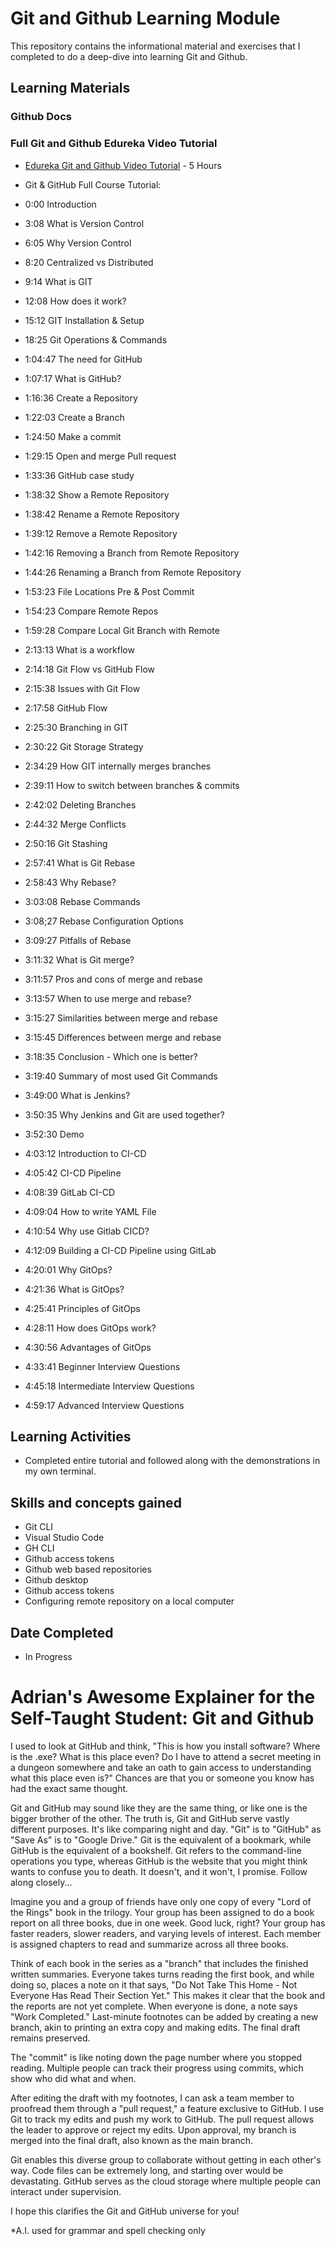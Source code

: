 # Git and Github Learning Module

This repository contains the informational material and exercises that I completed to do a deep-dive into learning Git and Github.

## Learning Materials

### Github Docs

### Full Git and Github Edureka Video Tutorial
- [Edureka Git and Github Video Tutorial](https://www.youtube.com/live/KMOmw19ZCGs?si=cSY36aYlFqQ4OJ3H) - 5 Hours

- Git & GitHub  Full Course Tutorial:
- 0:00 Introduction
- 3:08 What is Version Control
- 6:05 Why Version Control
- 8:20 Centralized vs Distributed
- 9:14 What is GIT
- 12:08 How does it work?
- 15:12 GIT Installation & Setup
- 18:25 Git Operations & Commands
- 1:04:47 The need for GitHub
- 1:07:17 What is GitHub?
- 1:16:36 Create a Repository
- 1:22:03 Create a Branch
- 1:24:50 Make a commit
- 1:29:15 Open and merge Pull request
- 1:33:36 GitHub case study
- 1:38:32 Show a Remote Repository
- 1:38:42 Rename a Remote Repository
- 1:39:12 Remove a Remote Repository
- 1:42:16 Removing a Branch from Remote Repository
- 1:44:26 Renaming a Branch from Remote Repository
- 1:53:23 File Locations Pre & Post Commit
- 1:54:23 Compare Remote Repos
- 1:59:28 Compare Local Git Branch with Remote
- 2:13:13 What is a workflow
- 2:14:18 Git Flow vs GitHub Flow
- 2:15:38 Issues with Git Flow
- 2:17:58 GitHub Flow
- 2:25:30 Branching in GIT
- 2:30:22 Git Storage Strategy
- 2:34:29 How GIT internally merges branches
- 2:39:11 How to switch between branches & commits
- 2:42:02 Deleting Branches
- 2:44:32 Merge Conflicts
- 2:50:16 Git Stashing
- 2:57:41 What is Git Rebase
- 2:58:43 Why Rebase?
- 3:03:08 Rebase Commands
- 3:08;27 Rebase Configuration Options
- 3:09:27 Pitfalls of Rebase 
- 3:11:32 What is Git merge?
- 3:11:57 Pros and cons of merge and rebase
- 3:13:57 When to use merge and rebase?
- 3:15:27 Similarities between merge and rebase
- 3:15:45 Differences between merge and rebase
- 3:18:35 Conclusion - Which one is better?
- 3:19:40 Summary of most used Git Commands
- 3:49:00 What is Jenkins?
- 3:50:35 Why Jenkins and Git are used together?
- 3:52:30 Demo
- 4:03:12 Introduction to CI-CD
- 4:05:42 CI-CD Pipeline
- 4:08:39 GitLab CI-CD
- 4:09:04 How to write YAML File
- 4:10:54 Why use Gitlab CICD?
- 4:12:09 Building a CI-CD Pipeline using GitLab
- 4:20:01 Why GitOps?
- ​4:21:36 What is GitOps?
- 4:25:41 Principles of GitOps
- 4:28:11 How does GitOps work?
- ​4:30:56 Advantages of GitOps
- 4:33:41 Beginner Interview Questions
- 4:45:18 Intermediate Interview Questions
- ​4:59:17 Advanced Interview Questions

## Learning Activities

- Completed entire tutorial and followed along with the demonstrations in my own terminal.

## Skills and concepts gained

- Git CLI
- Visual Studio Code
- GH CLI
- Github access tokens
- Github web based repositories
- Github desktop
- Github access tokens
- Configuring remote repository on a local computer



## Date Completed

- In Progress 

# Adrian's Awesome Explainer for the Self-Taught Student:  Git and Github

I used to look at GitHub and think, "This is how you install software? Where is the .exe? What is this place even? Do I have to attend a secret meeting in a dungeon somewhere and take an oath to gain access to understanding what this place even is?" Chances are that you or someone you know has had the exact same thought.

Git and GitHub may sound like they are the same thing, or like one is the bigger brother of the other. The truth is, Git and GitHub serve vastly different purposes. It's like comparing night and day. "Git" is to "GitHub" as "Save As" is to "Google Drive." Git is the equivalent of a bookmark, while GitHub is the equivalent of a bookshelf. Git refers to the command-line operations you type, whereas GitHub is the website that you might think wants to confuse you to death. It doesn't, and it won't, I promise. Follow along closely...

Imagine you and a group of friends have only one copy of every "Lord of the Rings" book in the trilogy. Your group has been assigned to do a book report on all three books, due in one week. Good luck, right? Your group has faster readers, slower readers, and varying levels of interest. Each member is assigned chapters to read and summarize across all three books.

Think of each book in the series as a "branch" that includes the finished written summaries. Everyone takes turns reading the first book, and while doing so, places a note on it that says, "Do Not Take This Home - Not Everyone Has Read Their Section Yet." This makes it clear that the book and the reports are not yet complete. When everyone is done, a note says "Work Completed." Last-minute footnotes can be added by creating a new branch, akin to printing an extra copy and making edits. The final draft remains preserved.

The "commit" is like noting down the page number where you stopped reading. Multiple people can track their progress using commits, which show who did what and when.

After editing the draft with my footnotes, I can ask a team member to proofread them through a "pull request," a feature exclusive to GitHub. I use Git to track my edits and push my work to GitHub. The pull request allows the leader to approve or reject my edits. Upon approval, my branch is merged into the final draft, also known as the main branch.

Git enables this diverse group to collaborate without getting in each other's way. Code files can be extremely long, and starting over would be devastating. GitHub serves as the cloud storage where multiple people can interact under supervision.

I hope this clarifies the Git and GitHub universe for you!

*A.I. used for grammar and spell checking only




